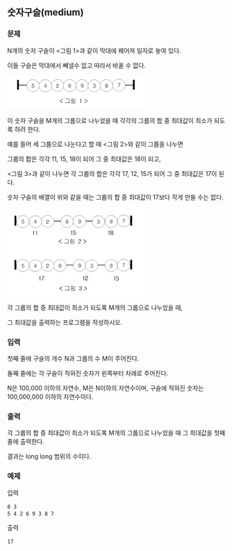 ## 숫자구슬(medium)

### 문제


N개의 숫자 구슬이 <그림 1>과 같이 막대에 꿰어져 일자로 놓여 있다. 

이들 구슬은 막대에서 빼낼수 없고 따라서 바꿀 수 없다.


![그림01](fig_01.png)


이 숫자 구슬을 M개의 그룹으로 나누었을 때 각각의 그룹의 합 중 최대값이 최소가 되도록 하려 한다. 

예를 들어 세 그룹으로 나눈다고 할 때 <그림 2>와 같이 그룹을 나누면 

그룹의 합은 각각 11, 15, 18이 되어 그 중 최대값은 18이 되고, 

<그림 3>과 같이 나누면 각 그룹의 합은 각각 17, 12, 15가 되어 그 중 최대값은 17이 된다. 

숫자 구슬의 배열이 위와 같을 때는 그룹의 합 중 최대값이 17보다 작게 만들 수는 없다.

![그림01](fig_02.png)



각 그룹의 합 중 최대값이 최소가 되도록 M개의 그룹으로 나누었을 때, 

그 최대값을 출력하는 프로그램을 작성하시오. 




### 입력
첫째 줄에 구슬의 개수 N과 그룹의 수 M이 주어진다.

둘째 줄에는 각 구슬이 적혀진 숫자가 왼쪽부터 차례로 주어진다. 

N은 100,000 이하의 자연수, M은 N이하의 자연수이며, 구슬에 적혀진 숫자는 100,000,000 이하의 자연수이다.  




### 출력
각 그룹의 합 중 최대값이 최소가 되도록 M개의 그룹으로 나누었을 때 그 최대값을 첫째 줄에 출력한다.

결과는 long long 범위의 수이다.




### 예제
입력
```
8 3 
5 4 2 6 9 3 8 7
```

출력
```
17
```